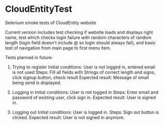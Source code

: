 # CloudEntityTest
Selenium smoke tests of CloudEntity website

Current version includes test checking if website loads and displays right name, test which checks login failure with random characters of random length (login field doesn't include @ so login should always fail), and basic test of navigation from main page to first menu item.

Tests planned in future:

1. Trying to register
  Initial conditions:
  User is not logged in, entered email is not used
  Steps:
  Fill all fields with Strings of correct length and signs, click signup button, check result
  Expected result:
  Message of email being send is displayed.

2. Logging in
  Initial conditions:
  User is not logged in
  Steps:
  Enter email and password of existing user, click sign in.
  Expected result:
  User is signed in.

3. Logging out
  Initial conditions:
  User is logged in.
  Steps:
  Sign out button is clicked.
  Expected result:
  User is not signed in anymore.
